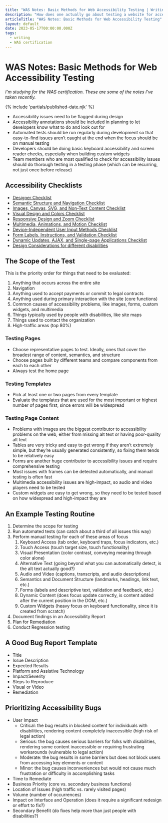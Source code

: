 ```yaml
---
title: "WAS Notes: Basic Methods for Web Accessibility Testing | Writing | Dustin Whisman"
description: "How does one actually go about testing a website for accessibility issues?"
articleTitle: "WAS Notes: Basic Methods for Web Accessibility Testing"
layout: default
date: 2023-05-17T00:00:00.000Z
tags:
  - writing
  - WAS certification
---
```


# WAS Notes: Basic Methods for Web Accessibility Testing

_I'm studying for the WAS certification. These are some of the notes I've taken recently._

{% include 'partials/published-date.njk' %}

- Accessibility issues need to be flagged during design
- Accessibility annotations should be included in planning to let developers know what to do and look out for
- Automated tests should be run regularly during development so that easy-to-find issues aren’t caught at the end when the focus should be on manual testing
- Developers should be doing basic keyboard accessibility and screen reader checks, especially when building custom widgets
- Team members who are most qualified to check for accessibility issues should do thorough testing in a testing phase (which can be recurring, not just once before release)

## Accessibility Checklists

- [Designer Checklist](https://media.dequeuniversity.com/courses/generic/testing-basic-method-and-tools/2.0/en/docs/dq-designers-checklist.pdf)
- [Semantic Structure and Navigation Checklist](https://media.dequeuniversity.com/courses/generic/testing-basic-method-and-tools/2.0/en/docs/module-semantic-checklist.pdf)
- [Images, Canvas, SVG, and Non-Text Content Checklist](https://media.dequeuniversity.com/courses/generic/testing-basic-method-and-tools/2.0/en/docs/module-images-checklist.pdf)
- [Visual Design and Colors Checklist](https://media.dequeuniversity.com/courses/generic/testing-basic-method-and-tools/2.0/en/docs/module-visual-design-checklist.pdf)
- [Responsive Design and Zoom Checklist](https://media.dequeuniversity.com/courses/generic/testing-basic-method-and-tools/2.0/en/docs/module-responsive-zoom-checklist.pdf)
- [Multimedia, Animations, and Motion Checklist](https://media.dequeuniversity.com/courses/generic/testing-basic-method-and-tools/2.0/en/docs/module-multimedia-checklist.pdf)
- [Device-Independent User Input Methods Checklist](https://media.dequeuniversity.com/courses/generic/testing-basic-method-and-tools/2.0/en/docs/module-input-methods-checklist.pdf)
- [Form Labels, Instructions, and Validation Checklist](https://media.dequeuniversity.com/courses/generic/testing-basic-method-and-tools/2.0/en/docs/module-forms-checklist.pdf)
- [Dynamic Updates, AJAX, and Single-page Applications Checklist](https://media.dequeuniversity.com/courses/generic/testing-basic-method-and-tools/2.0/en/docs/module-dynamic-updates-checklist.pdf)
- [Design Considerations for different disabilities](https://media.dequeuniversity.com/courses/generic/testing-basic-method-and-tools/2.0/en/docs/dq-design-considerations.pdf)

## The Scope of the Test

This is the priority order for things that need to be evaluated:

1. Anything that occurs across the entire site
2. Navigation
3. Anything used to accept payments or commit to legal contracts
4. Anything used during primary interaction with the site (core functions)
5. Common causes of accessibility problems, like images, forms, custom widgets, and multimedia
6. Things typically used by people with disabilities, like site maps
7. Things used to contact the organization
8. High-traffic areas (top 80%)

### Testing Pages

- Choose representative pages to test. Ideally, ones that cover the broadest range of content, semantics, and structure
- Choose pages built by different teams and compare components from each to each other
- Always test the home page

### Testing Templates

- Pick at least one or two pages from every template
- Evaluate the templates that are used for the most important or highest number of pages first, since errors will be widespread

### Testing Page Content

- Problems with images are the biggest contributor to accessibility problems on the web, either from missing alt text or having poor-quality alt text
- Tables are very tricky and easy to get wrong if they aren’t extremely simple, but they’re usually generated consistently, so fixing them tends to be relatively easy
- Forms are another huge contributor to accessibility issues and require comprehensive testing
- Most issues with frames can be detected automatically, and manual testing is often fast
- Multimedia accessibility issues are high-impact, so audio and video players need to be tested
- Custom widgets are easy to get wrong, so they need to be tested based on how widespread and high-impact they are

## An Example Testing Routine

1. Determine the scope for testing
2. Run automated tests (can catch about a third of all issues this way)
3. Perform manual testing for each of these areas of focus
    1. Keyboard Access (tab order, keyboard traps, focus indicators, etc.)
    2. Touch Access (touch target size, touch functionality)
    3. Visual Presentation (color contrast, conveying meaning through color alone)
    4. Alternative Text (going beyond what you can automatically detect, is the alt text actually good?)
    5. Audio and Video (captions, transcripts, and audio descriptions)
    6. Semantics and Document Structure (landmarks, headings, link text, etc.)
    7. Forms (labels and descriptive text, validation and feedback, etc.)
    8. Dynamic Content (does focus update correctly, is content added after the current position in the DOM, etc.)
    9. Custom Widgets (heavy focus on keyboard functionality, since it is created from scratch)
4. Document findings in an Accessibility Report
5. Plan for Remediation
6. Conduct Regression testing

## A Good Bug Report Template

- Title
- Issue Description
- Expected Results
- Platform and Assistive Technology
- Impact/Severity
- Steps to Reproduce
- Visual or Video
- Remediation

## Prioritizing Accessibility Bugs

- User Impact
    - Critical: the bug results in blocked content for individuals with disabilities, rendering content completely inaccessible (high risk of legal action)
    - Serious: the bug causes serious barriers for folks with disabilities, rendering some content inaccessible or requiring frustrating workarounds (vulnerable to legal action)
    - Moderate: the bug results in some barriers but does not block users from accessing key elements or content
    - Minor: the bug causes inconveniences but would not cause much frustration or difficulty in accomplishing tasks
- Time to Remediate
- Business Priority (core vs. secondary business functions)
- Location of Issues (high traffic vs. rarely visited pages)
- Volume (number of occurrences)
- Impact on Interface and Operation (does it require a significant redesign or effort to fix?)
- Secondary Benefit (do fixes help more than just people with disabilities?)

